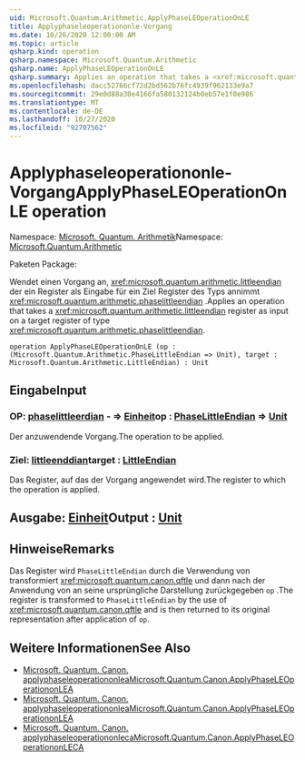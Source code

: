 ```yaml
---
uid: Microsoft.Quantum.Arithmetic.ApplyPhaseLEOperationOnLE
title: Applyphaseleoperationonle-Vorgang
ms.date: 10/26/2020 12:00:00 AM
ms.topic: article
qsharp.kind: operation
qsharp.namespace: Microsoft.Quantum.Arithmetic
qsharp.name: ApplyPhaseLEOperationOnLE
qsharp.summary: Applies an operation that takes a <xref:microsoft.quantum.arithmetic.littleendian> register as input on a target register of type <xref:microsoft.quantum.arithmetic.phaselittleendian>.
ms.openlocfilehash: dacc52766cf72d2bd562b76fc4939f962133e9a7
ms.sourcegitcommit: 29e0d88a30e4166fa580132124b0eb57e1f0e986
ms.translationtype: MT
ms.contentlocale: de-DE
ms.lasthandoff: 10/27/2020
ms.locfileid: "92707562"
---
```

# <a name="applyphaseleoperationonle-operation"></a><span data-ttu-id="871db-102">Applyphaseleoperationonle-Vorgang</span><span class="sxs-lookup"><span data-stu-id="871db-102">ApplyPhaseLEOperationOnLE operation</span></span>

<span data-ttu-id="871db-103">Namespace: [Microsoft. Quantum. Arithmetik](xref:Microsoft.Quantum.Arithmetic)</span><span class="sxs-lookup"><span data-stu-id="871db-103">Namespace: [Microsoft.Quantum.Arithmetic](xref:Microsoft.Quantum.Arithmetic)</span></span>

<span data-ttu-id="871db-104">Paketen [](https://nuget.org/packages/)</span><span class="sxs-lookup"><span data-stu-id="871db-104">Package: [](https://nuget.org/packages/)</span></span>


<span data-ttu-id="871db-105">Wendet einen Vorgang an, <xref:microsoft.quantum.arithmetic.littleendian> der ein Register als Eingabe für ein Ziel Register des Typs annimmt <xref:microsoft.quantum.arithmetic.phaselittleendian> .</span><span class="sxs-lookup"><span data-stu-id="871db-105">Applies an operation that takes a <xref:microsoft.quantum.arithmetic.littleendian> register as input on a target register of type <xref:microsoft.quantum.arithmetic.phaselittleendian>.</span></span>

```qsharp
operation ApplyPhaseLEOperationOnLE (op : (Microsoft.Quantum.Arithmetic.PhaseLittleEndian => Unit), target : Microsoft.Quantum.Arithmetic.LittleEndian) : Unit
```


## <a name="input"></a><span data-ttu-id="871db-106">Eingabe</span><span class="sxs-lookup"><span data-stu-id="871db-106">Input</span></span>

### <a name="op--phaselittleendian--unit"></a><span data-ttu-id="871db-107">OP: [phaselittleerdian](xref:Microsoft.Quantum.Arithmetic.PhaseLittleEndian) - => [Einheit](xref:microsoft.quantum.lang-ref.unit)</span><span class="sxs-lookup"><span data-stu-id="871db-107">op : [PhaseLittleEndian](xref:Microsoft.Quantum.Arithmetic.PhaseLittleEndian) => [Unit](xref:microsoft.quantum.lang-ref.unit)</span></span> 

<span data-ttu-id="871db-108">Der anzuwendende Vorgang.</span><span class="sxs-lookup"><span data-stu-id="871db-108">The operation to be applied.</span></span>


### <a name="target--littleendian"></a><span data-ttu-id="871db-109">Ziel: [littleenddian](xref:Microsoft.Quantum.Arithmetic.LittleEndian)</span><span class="sxs-lookup"><span data-stu-id="871db-109">target : [LittleEndian](xref:Microsoft.Quantum.Arithmetic.LittleEndian)</span></span>

<span data-ttu-id="871db-110">Das Register, auf das der Vorgang angewendet wird.</span><span class="sxs-lookup"><span data-stu-id="871db-110">The register to which the operation is applied.</span></span>



## <a name="output--unit"></a><span data-ttu-id="871db-111">Ausgabe: [Einheit](xref:microsoft.quantum.lang-ref.unit)</span><span class="sxs-lookup"><span data-stu-id="871db-111">Output : [Unit](xref:microsoft.quantum.lang-ref.unit)</span></span>



## <a name="remarks"></a><span data-ttu-id="871db-112">Hinweise</span><span class="sxs-lookup"><span data-stu-id="871db-112">Remarks</span></span>

<span data-ttu-id="871db-113">Das Register wird `PhaseLittleEndian` durch die Verwendung von transformiert <xref:microsoft.quantum.canon.qftle> und dann nach der Anwendung von an seine ursprüngliche Darstellung zurückgegeben `op` .</span><span class="sxs-lookup"><span data-stu-id="871db-113">The register is transformed to `PhaseLittleEndian` by the use of <xref:microsoft.quantum.canon.qftle> and is then returned to its original representation after application of `op`.</span></span>

## <a name="see-also"></a><span data-ttu-id="871db-114">Weitere Informationen</span><span class="sxs-lookup"><span data-stu-id="871db-114">See Also</span></span>

- [<span data-ttu-id="871db-115">Microsoft. Quantum. Canon. applyphaseleoperationonlea</span><span class="sxs-lookup"><span data-stu-id="871db-115">Microsoft.Quantum.Canon.ApplyPhaseLEOperationonLEA</span></span>](xref:Microsoft.Quantum.Canon.ApplyPhaseLEOperationonLEA)
- [<span data-ttu-id="871db-116">Microsoft. Quantum. Canon. applyphaseleoperationonlea</span><span class="sxs-lookup"><span data-stu-id="871db-116">Microsoft.Quantum.Canon.ApplyPhaseLEOperationonLEA</span></span>](xref:Microsoft.Quantum.Canon.ApplyPhaseLEOperationonLEA)
- [<span data-ttu-id="871db-117">Microsoft. Quantum. Canon. applyphaseleoperationonleca</span><span class="sxs-lookup"><span data-stu-id="871db-117">Microsoft.Quantum.Canon.ApplyPhaseLEOperationonLECA</span></span>](xref:Microsoft.Quantum.Canon.ApplyPhaseLEOperationonLECA)